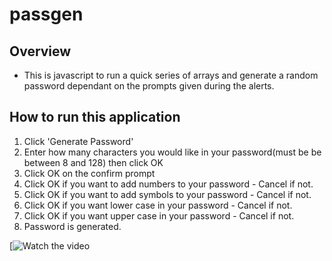 # passgen
## Overview
* This is javascript to run a quick series of arrays and generate a random password dependant on the prompts given during the alerts.

## How to run this application

1. Click 'Generate Password'
1. Enter how many characters you would like in your password(must be be between 8 and 128) then click OK
1. Click OK on the confirm prompt
1. Click OK if you want to add numbers to your password - Cancel if not.
1. Click OK if you want to add symbols to your password - Cancel if not.
1. Click OK if you want lower case in your password - Cancel if not.
1. Click OK if you want upper case in your password - Cancel if not.
1. Password is generated.

[![Watch the video](https://drive.google.com/file/d/1yBaR7GXRWNsVNwa5vSBJPr1mie7etgqc/preview)